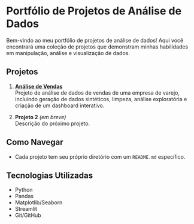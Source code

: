 # Portfólio de Projetos de Análise de Dados

Bem-vindo ao meu portfólio de projetos de análise de dados! Aqui você encontrará uma coleção de projetos que demonstram minhas habilidades em manipulação, análise e visualização de dados.

## Projetos

1. **[Análise de Vendas](analise-vendas)**  
   Projeto de análise de dados de vendas de uma empresa de varejo, incluindo geração de dados sintéticos, limpeza, análise exploratória e criação de um dashboard interativo.

2. **Projeto 2** *(em breve)*  
   Descrição do próximo projeto.

## Como Navegar

- Cada projeto tem seu próprio diretório com um `README.md` específico.

## Tecnologias Utilizadas

- Python
- Pandas
- Matplotlib/Seaborn
- Streamlit
- Git/GitHub